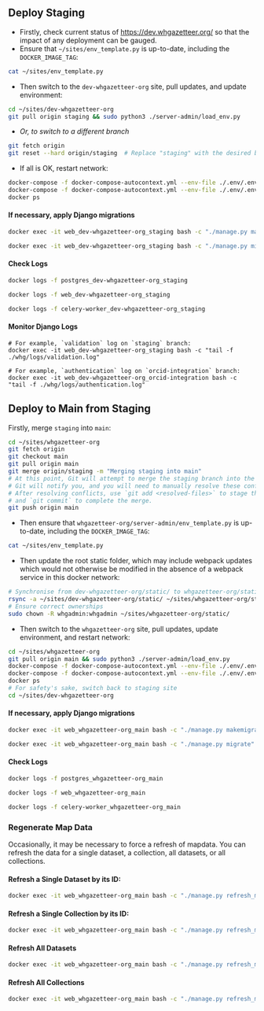 ## Deploy Staging

- Firstly, check current status of https://dev.whgazetteer.org/ so that the impact of any deployment can be gauged.
- Ensure that `~/sites/env_template.py` is up-to-date, including the `DOCKER_IMAGE_TAG`:
```bash
cat ~/sites/env_template.py
```
- Then switch to the `dev-whgazetteer-org` site, pull updates, and update environment:
```bash
cd ~/sites/dev-whgazetteer-org
git pull origin staging && sudo python3 ./server-admin/load_env.py
```
- _Or, to switch to a different branch_
```bash
git fetch origin
git reset --hard origin/staging  # Replace "staging" with the desired branch name
```
- If all is OK, restart network:
```bash
docker-compose -f docker-compose-autocontext.yml --env-file ./.env/.env down && \
docker-compose -f docker-compose-autocontext.yml --env-file ./.env/.env up -d && \
docker ps
```

#### If necessary, apply Django migrations
```bash
docker exec -it web_dev-whgazetteer-org_staging bash -c "./manage.py makemigrations"
```
```bash
docker exec -it web_dev-whgazetteer-org_staging bash -c "./manage.py migrate"
```

#### Check Logs
```bash
docker logs -f postgres_dev-whgazetteer-org_staging
```
```bash
docker logs -f web_dev-whgazetteer-org_staging
```
```bash
docker logs -f celery-worker_dev-whgazetteer-org_staging
```

#### Monitor Django Logs
```
# For example, `validation` log on `staging` branch:
docker exec -it web_dev-whgazetteer-org_staging bash -c "tail -f ./whg/logs/validation.log"

```

```
# For example, `authentication` log on `orcid-integration` branch:
docker exec -it web_dev-whgazetteer-org_orcid-integration bash -c "tail -f ./whg/logs/authentication.log"

```

## Deploy to Main from Staging

Firstly, merge `staging` into `main`:
```bash
cd ~/sites/whgazetteer-org
git fetch origin
git checkout main
git pull origin main
git merge origin/staging -m "Merging staging into main"
# At this point, Git will attempt to merge the staging branch into the main branch. If there are merge conflicts,
# Git will notify you, and you will need to manually resolve these conflicts.
# After resolving conflicts, use `git add <resolved-files>` to stage the resolved files,
# and `git commit` to complete the merge.
git push origin main
```

- Then ensure that `whgazetteer-org/server-admin/env_template.py` is up-to-date, including the `DOCKER_IMAGE_TAG`:
```bash
cat ~/sites/env_template.py
```

- Then update the root static folder, which may include webpack updates which would not otherwise be modified in the absence of a webpack service in this docker network:
```bash
# Synchronise from dev-whgazetteer-org/static/ to whgazetteer-org/static/, overwriting older files but deleting none
rsync -a ~/sites/dev-whgazetteer-org/static/ ~/sites/whgazetteer-org/static/
# Ensure correct ownerships
sudo chown -R whgadmin:whgadmin ~/sites/whgazetteer-org/static/
```

- Then switch to the `whgazetteer-org` site, pull updates, update environment, and restart network:
```bash
cd ~/sites/whgazetteer-org
git pull origin main && sudo python3 ./server-admin/load_env.py
docker-compose -f docker-compose-autocontext.yml --env-file ./.env/.env down && \
docker-compose -f docker-compose-autocontext.yml --env-file ./.env/.env up -d && \
docker ps
# For safety's sake, switch back to staging site
cd ~/sites/dev-whgazetteer-org
```

#### If necessary, apply Django migrations
```bash
docker exec -it web_whgazetteer-org_main bash -c "./manage.py makemigrations"
```
```bash
docker exec -it web_whgazetteer-org_main bash -c "./manage.py migrate"
```

#### Check Logs
```bash
docker logs -f postgres_whgazetteer-org_main
```
```bash
docker logs -f web_whgazetteer-org_main
```
```bash
docker logs -f celery-worker_whgazetteer-org_main
```

### Regenerate Map Data
Occasionally, it may be necessary to force a refresh of mapdata. You can refresh the data for a single dataset, a collection, all datasets, or all collections.

#### Refresh a Single Dataset by its ID:
```bash
docker exec -it web_whgazetteer-org_main bash -c "./manage.py refresh_mapdata_cache dataset <id>"
```
#### Refresh a Single Collection by its ID:
```bash
docker exec -it web_whgazetteer-org_main bash -c "./manage.py refresh_mapdata_cache collection <id>"
```
#### Refresh All Datasets
```bash
docker exec -it web_whgazetteer-org_main bash -c "./manage.py refresh_mapdata_cache dataset"
```
#### Refresh All Collections
```bash
docker exec -it web_whgazetteer-org_main bash -c "./manage.py refresh_mapdata_cache collection"
```

